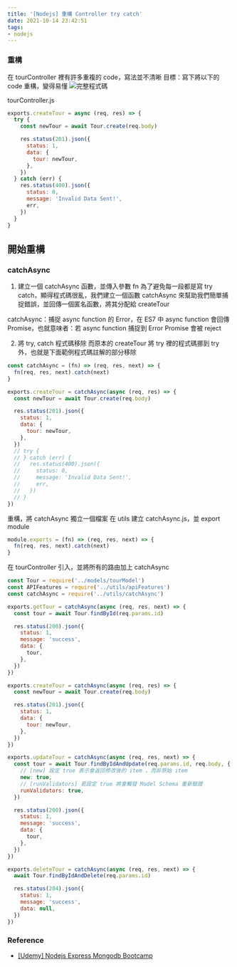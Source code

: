 ```yaml
---
title: '[Nodejs] 重構 Controller try catch'
date: 2021-10-14 23:42:51
tags:
- nodejs
---
```

### 重構
在 tourController 裡有許多重複的 code，寫法並不清晰
目標：寫下將以下的 code 重構，變得易懂
![完整程式碼](https://github.com/Hazelwu2/nodejs-practice/commit/ba4f93c52ac32e7a46bfeb506827b14e20402dd2)

tourController.js
``` js
exports.createTour = async (req, res) => {
  try {
    const newTour = await Tour.create(req.body)

    res.status(201).json({
      status: 1,
      data: {
        tour: newTour,
      },
    })
  } catch (err) {
    res.status(400).json({
      status: 0,
      message: 'Invalid Data Sent!',
      err,
    })
  }
}
```
## 開始重構
### catchAsync


1. 建立一個 catchAsync 函數，並傳入參數 fn
為了避免每一段都是寫 try catch，顯得程式碼很亂，我們建立一個函數 catchAsync
來幫助我們簡單捕捉錯誤，並回傳一個匿名函數，將其分配給 createTour

catchAsync：捕捉 async function 的 Error，在 ES7 中 async function 會回傳 Promise，也就意味者：若 async function 捕捉到 Error Promise 會被 reject

2. 將 try, catch 程式碼移除
而原本的 createTour 將 try 裡的程式碼挪到 try 外，也就是下面範例程式碼註解的部分移除


``` js
const catchAsync = (fn) => (req, res, next) => {
  fn(req, res, next).catch(next)
}

exports.createTour = catchAsync(async (req, res) => {
  const newTour = await Tour.create(req.body)

  res.status(201).json({
    status: 1,
    data: {
      tour: newTour,
    },
  })
  // try {
  // } catch (err) {
  //   res.status(400).json({
  //     status: 0,
  //     message: 'Invalid Data Sent!',
  //     err,
  //   })
  // }
})
```

重構，將 catchAsync 獨立一個檔案
在 utils 建立 catchAsync.js，並 export module

``` js
module.exports = (fn) => (req, res, next) => {
  fn(req, res, next).catch(next)
}
```

在 tourController 引入，並將所有的路由加上 catchAsync
``` js 
const Tour = require('../models/tourModel')
const APIFeatures = require('../utils/apiFeatures')
const catchAsync = require('../utils/catchAsync')

exports.getTour = catchAsync(async (req, res, next) => {
  const tour = await Tour.findById(req.params.id)

  res.status(200).json({
    status: 1,
    message: 'success',
    data: {
      tour,
    },
  })
})

exports.createTour = catchAsync(async (req, res) => {
  const newTour = await Tour.create(req.body)

  res.status(201).json({
    status: 1,
    data: {
      tour: newTour,
    },
  })
})

exports.updateTour = catchAsync(async (req, res, next) => {
  const tour = await Tour.findByIdAndUpdate(req.params.id, req.body, {
    // [new] 設定 true 表示會返回修改後的 item ，而非原始 item
    new: true,
    // [runValidators] 若設定 true 將會觸發 Model Schema 重新驗證
    runValidators: true,
  })

  res.status(200).json({
    status: 1,
    message: 'success',
    data: {
      tour,
    },
  })
})

exports.deleteTour = catchAsync(async (req, res, next) => {
  await Tour.findByIdAndDelete(req.params.id)

  res.status(204).json({
    status: 1,
    message: 'success',
    data: null,
  })
})

```
### Reference
- [[Udemy] Nodejs Express Mongodb Bootcamp](https://www.udemy.com/course/nodejs-express-mongodb-bootcamp/learn/lecture/15065210)